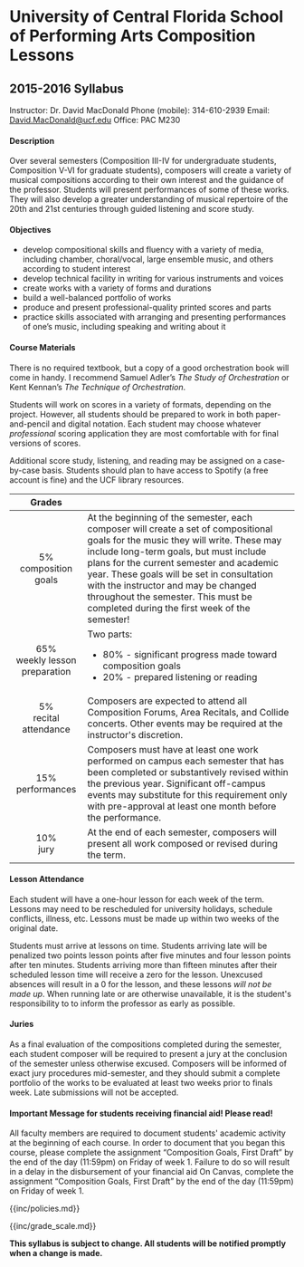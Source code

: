 # University of Central Florida School of Performing Arts Composition Lessons

## 2015-2016 Syllabus

Instructor: Dr. David MacDonald
Phone (mobile): 314-610-2939
Email: David.MacDonald@ucf.edu
Office: PAC M230

#### Description

Over several semesters (Composition III-IV for undergraduate students, Composition V-VI for graduate students), composers will create a variety of musical compositions according to their own interest and the guidance of the professor. Students will present performances of some of these works. They will also develop a greater understanding of musical repertoire of the 20th and 21st centuries through guided listening and score study.


#### Objectives

* develop compositional skills and fluency with a variety of media, including chamber, choral/vocal, large ensemble music, and others according to student interest
* develop technical facility in writing for various instruments and voices
* create works with a variety of forms and durations
* build a well-balanced portfolio of works
* produce and present professional-quality printed scores and parts
* practice skills associated with arranging and presenting performances of one’s music, including speaking and writing about it

#### Course Materials

There is no required textbook, but a copy of a good orchestration book will come in handy. I recommend Samuel Adler’s *The Study of Orchestration* or Kent Kennan’s *The Technique of Orchestration*.

Students will work on scores in a variety of formats, depending on the project. However, all students should be prepared to work in both paper-and-pencil and digital notation. Each student may choose whatever *professional* scoring application they are most comfortable with for final versions of scores.

Additional score study, listening, and reading may be assigned on a case-by-case basis. Students should plan to have access to Spotify (a free account is fine) and the UCF library resources.

<!-- BREAK -->

| Grades ||
| :---: | --- |
| 5%<br>composition goals | At the beginning of the semester, each composer will create a set of compositional goals for the music they will write. These may include long-term goals, but must include plans for the current semester and academic year. These goals will be set in consultation with the instructor and may be changed throughout the semester. This must be completed during the first week of the semester! |
| 65%<br>weekly lesson preparation | Two parts: <ul><li>80% - significant progress made toward composition goals</li><li>20% - prepared listening or reading |
| 5%<br>recital attendance | Composers are expected to attend all Composition Forums, Area Recitals, and Collide concerts. Other events may be required at the instructor's discretion. |
| 15%<br>performances | Composers must have at least one work performed on campus each semester that has been completed or substantively revised within the previous year. Significant off-campus events may substitute for this requirement only with pre-approval at least one month before the performance. |
| 10%<br>jury | At the end of each semester, composers will present all work composed or revised during the term. |

#### Lesson Attendance

Each student will have a one-hour lesson for each week of the term. Lessons may need to be rescheduled for university holidays, schedule conflicts, illness, etc. Lessons must be made up within two weeks of the original date.

Students must arrive at lessons on time. Students arriving late will be penalized two points lesson points after five minutes and four lesson points after ten minutes. Students arriving more than fifteen minutes after their scheduled lesson time will receive a zero for the lesson. Unexcused absences will result in a 0 for the lesson, and these lessons *will not be made up*. When running late or are otherwise unavailable, it is the student's responsibility to to inform the professor as early as possible.

#### Juries

As a final evaluation of the compositions completed during the semester, each student composer will be required to present a jury at the conclusion of the semester unless otherwise excused. Composers will be informed of exact jury procedures mid-semester, and they should submit a complete portfolio of the works to be evaluated at least two weeks prior to finals week. Late submissions will not be accepted.

#### Important Message for students receiving financial aid! Please read!

All faculty members are required to document students' academic activity at the beginning of each course. In order to document that you began this course, please complete the assignment “Composition Goals, First Draft” by the end of the day (11:59pm) on Friday of week 1. Failure to do so will result in a delay in the disbursement of your financial aid On Canvas, complete the assignment “Composition Goals, First Draft” by the end of the day (11:59pm) on Friday of week 1.

{{inc/policies.md}}

{{inc/grade_scale.md}}

**This syllabus is subject to change. All students will be notified promptly when a change is made.**
